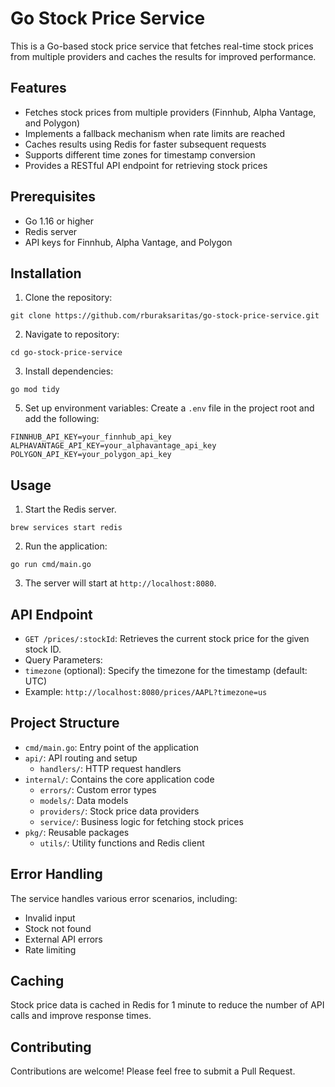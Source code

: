 # Go Stock Price Service

This is a Go-based stock price service that fetches real-time stock prices from multiple providers and caches the results for improved performance.

## Features

- Fetches stock prices from multiple providers (Finnhub, Alpha Vantage, and Polygon)
- Implements a fallback mechanism when rate limits are reached
- Caches results using Redis for faster subsequent requests
- Supports different time zones for timestamp conversion
- Provides a RESTful API endpoint for retrieving stock prices

## Prerequisites

- Go 1.16 or higher
- Redis server
- API keys for Finnhub, Alpha Vantage, and Polygon

## Installation

1. Clone the repository:
```
git clone https://github.com/rburaksaritas/go-stock-price-service.git
```
2. Navigate to repository:
```
cd go-stock-price-service
```
3. Install dependencies:
```
go mod tidy
```
5. Set up environment variables:
Create a `.env` file in the project root and add the following:
```
FINNHUB_API_KEY=your_finnhub_api_key
ALPHAVANTAGE_API_KEY=your_alphavantage_api_key
POLYGON_API_KEY=your_polygon_api_key
```
## Usage

1. Start the Redis server.

```
brew services start redis
```

2. Run the application:

```
go run cmd/main.go
```

3. The server will start at `http://localhost:8080`.

## API Endpoint

- `GET /prices/:stockId`: Retrieves the current stock price for the given stock ID.
- Query Parameters:
 - `timezone` (optional): Specify the timezone for the timestamp (default: UTC)
- Example: `http://localhost:8080/prices/AAPL?timezone=us`

## Project Structure

- `cmd/main.go`: Entry point of the application
- `api/`: API routing and setup
    - `handlers/`: HTTP request handlers
- `internal/`: Contains the core application code
    - `errors/`: Custom error types
    - `models/`: Data models
    - `providers/`: Stock price data providers
    - `service/`: Business logic for fetching stock prices
- `pkg/`: Reusable packages
    - `utils/`: Utility functions and Redis client

## Error Handling

The service handles various error scenarios, including:
- Invalid input
- Stock not found
- External API errors
- Rate limiting

## Caching

Stock price data is cached in Redis for 1 minute to reduce the number of API calls and improve response times.

## Contributing

Contributions are welcome! Please feel free to submit a Pull Request.
